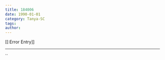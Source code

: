 ```yaml
---
title: 184006
date: 1990-01-01
category: Tanya-SC
tags: 
author: 
---
```


[[:Error Entry]]

---



``
